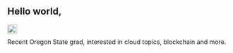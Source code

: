 ## Hello world,

<a href="https://linkedin.com/in/isaacjensen7">
  <img align="left" alt="Isaac Jensen - LinkedIn" width="22px" src="https://cdn.jsdelivr.net/npm/simple-icons@v3/icons/linkedin.svg"/>
</a>
<br />
<p>Recent Oregon State grad, interested in cloud topics, blockchain and more.</p>
<br />
<br />
